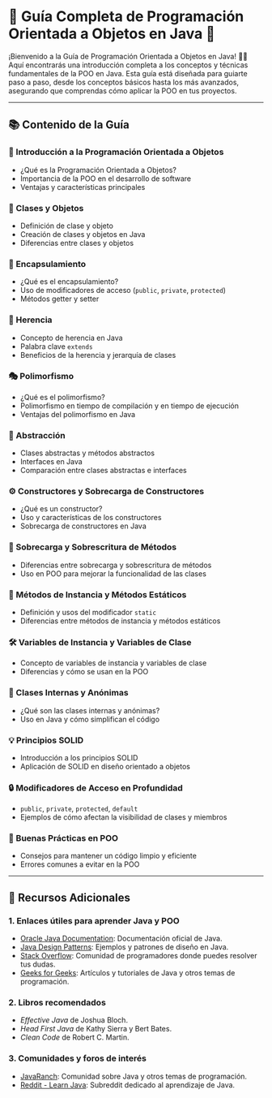 # 🚀 Guía Completa de Programación Orientada a Objetos en Java 🚀

¡Bienvenido a la Guía de Programación Orientada a Objetos en Java! 🧑‍💻 Aquí encontrarás una introducción completa a los conceptos y técnicas fundamentales de la POO en Java. Esta guía está diseñada para guiarte paso a paso, desde los conceptos básicos hasta los más avanzados, asegurando que comprendas cómo aplicar la POO en tus proyectos.

---

## 📚 Contenido de la Guía

### 🏁 Introducción a la Programación Orientada a Objetos
- ¿Qué es la Programación Orientada a Objetos?
- Importancia de la POO en el desarrollo de software
- Ventajas y características principales

### 🧩 Clases y Objetos
- Definición de clase y objeto
- Creación de clases y objetos en Java
- Diferencias entre clases y objetos

### 🔐 Encapsulamiento
- ¿Qué es el encapsulamiento?
- Uso de modificadores de acceso (`public`, `private`, `protected`)
- Métodos getter y setter

### 🧬 Herencia
- Concepto de herencia en Java
- Palabra clave `extends`
- Beneficios de la herencia y jerarquía de clases

### 🎭 Polimorfismo
- ¿Qué es el polimorfismo?
- Polimorfismo en tiempo de compilación y en tiempo de ejecución
- Ventajas del polimorfismo en Java

### 🎨 Abstracción
- Clases abstractas y métodos abstractos
- Interfaces en Java
- Comparación entre clases abstractas e interfaces

### ⚙️ Constructores y Sobrecarga de Constructores
- ¿Qué es un constructor?
- Uso y características de los constructores
- Sobrecarga de constructores en Java

### 🔄 Sobrecarga y Sobrescritura de Métodos
- Diferencias entre sobrecarga y sobrescritura de métodos
- Uso en POO para mejorar la funcionalidad de las clases

### 📝 Métodos de Instancia y Métodos Estáticos
- Definición y usos del modificador `static`
- Diferencias entre métodos de instancia y métodos estáticos

### 🛠️ Variables de Instancia y Variables de Clase
- Concepto de variables de instancia y variables de clase
- Diferencias y cómo se usan en la POO

### 📐 Clases Internas y Anónimas
- ¿Qué son las clases internas y anónimas?
- Uso en Java y cómo simplifican el código

### 💡 Principios SOLID
- Introducción a los principios SOLID
- Aplicación de SOLID en diseño orientado a objetos

### 🔒 Modificadores de Acceso en Profundidad
- `public`, `private`, `protected`, `default`
- Ejemplos de cómo afectan la visibilidad de clases y miembros

### 📏 Buenas Prácticas en POO
- Consejos para mantener un código limpio y eficiente
- Errores comunes a evitar en la POO

---

## 📘 Recursos Adicionales

### 1. Enlaces útiles para aprender Java y POO
- [Oracle Java Documentation](https://docs.oracle.com/en/java/): Documentación oficial de Java.
- [Java Design Patterns](https://java-design-patterns.com/): Ejemplos y patrones de diseño en Java.
- [Stack Overflow](https://stackoverflow.com/): Comunidad de programadores donde puedes resolver tus dudas.
- [Geeks for Geeks](https://www.geeksforgeeks.org/): Artículos y tutoriales de Java y otros temas de programación.

### 2. Libros recomendados
- *Effective Java* de Joshua Bloch.
- *Head First Java* de Kathy Sierra y Bert Bates.
- *Clean Code* de Robert C. Martin.

### 3. Comunidades y foros de interés
- [JavaRanch](https://coderanch.com/): Comunidad sobre Java y otros temas de programación.
- [Reddit - Learn Java](https://www.reddit.com/r/learnjava/): Subreddit dedicado al aprendizaje de Java.
